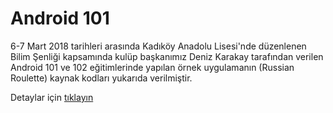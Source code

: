 # Android 101 

6-7 Mart 2018 tarihleri arasında Kadıköy Anadolu Lisesi'nde düzenlenen Bilim Şenliği kapsamında kulüp başkanımız Deniz Karakay tarafından verilen Android 101 ve 102 eğitimlerinde yapılan örnek uygulamanın (Russian Roulette) kaynak kodları yukarıda verilmiştir.


Detaylar için [tıklayın](https://codekal.wordpress.com/2019/04/29/codekal-android-studio-workshop/)
